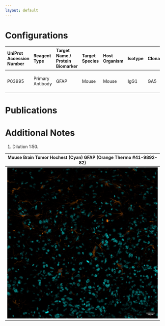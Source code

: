 ```yaml
---
layout: default
---
```


# Configurations

| UniProt Accession Number   | Reagent Type     | Target Name / Protein Biomarker   | Target Species   | Host Organism   | Isotype   | Clonality   | Vendor                   | Catalog Number   | Conjugate   | RRID       | Availability   | Method                 | Tissue Preservation   | Target Tissue   | Tissue State   | Detergent          | Antigen Retrieval Conditions   | Dye Inactivation Conditions   | Recommend   | Agree                                                        | Disagree   | Contributor                                                  | Notes       |
|:---------------------------|:-----------------|:----------------------------------|:-----------------|:----------------|:----------|:------------|:-------------------------|:-----------------|:------------|:-----------|:---------------|:-----------------------|:----------------------|:----------------|:---------------|:-------------------|:-------------------------------|:------------------------------|:------------|:-------------------------------------------------------------|:-----------|:-------------------------------------------------------------|:------------|
| P03995                     | Primary Antibody | GFAP                              | Mouse            | Mouse           | IgG1      | GA5         | Thermo Fisher Scientific | 41-9892-82       | eF570       | AB_2573656 | Stock          | Multiplexed 2D Imaging | 4% PFA Fixed Frozen   | Brain           | Tumor          | 0.3% Triton-X-100 | NA                             | NA                            | Yes         | [0000-0002-6944-6997](https://orcid.org/0000-0002-6944-6997) | NA         | [0000-0002-6944-6997](https://orcid.org/0000-0002-6944-6997) | [1](#notes) |

# Publications



# Additional Notes

<a name="notes"></a>
1. Dilution 1:50.

| Mouse Brain Tumor Hochest (Cyan) GFAP (Orange Thermo #41-9892-82) |
|:-------:|
| ![](Mouse_Brain_Tumor_Hochest_cyan_GFAP_Orange_Thermo_41_9892_82.jpg) |

